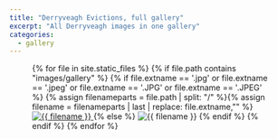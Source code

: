 ```yaml
---
title: "Derryveagh Evictions, full gallery"
excerpt: "All Derryveagh images in one gallery"
categories:
  - gallery
---
```

<figure class="third half">
 {% for file in site.static_files %}
 {% if file.path contains "images/gallery" %}
 {% if file.extname == '.jpg' or file.extname == '.jpeg' or file.extname == '.JPG' or file.extname == '.JPEG' %}
 {% assign filenameparts = file.path | split: "/" %}{% assign filename = filenameparts | last | replace: file.extname,"" %}
     <a href="{{ file.path | relative_url }}" title="{{ filename }}" >
         <img src="{{ file.path | relative_url }}" alt="{{ filename }}">
     </a>
   {% else %}
     <img src="{{ file.path | relative_url }}" alt="{{ filename }}">
    {% endif %}
    {% endif %}
    {% endfor %}
</figure>
